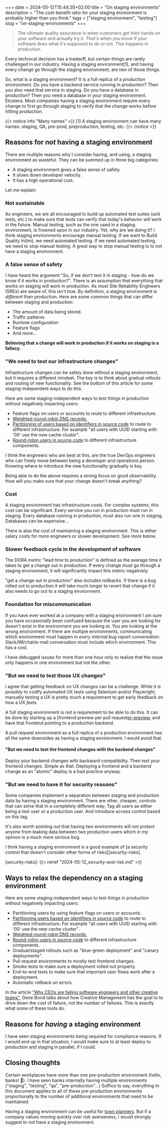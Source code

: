 +++ 
date = 2024-05-12T15:44:35+02:00
title = "On staging environments"
description = "The cost-benefit ratio for your staging environment is probably higher than you think."
tags = ["staging environment", "testing"]
slug = "on-staging-environments"
+++
> The ultimate quality assurance is when customers get their hands on your
> software and actually try it. _That's_ when you know if your software does what
> it's supposed to do or not. This happens in production.

Every technical decision has a tradeoff, but certain things are
rarely challenged in our industry. Having a staging environment[1], and having
every change go through the staging environment, are two of those things.

So, what is a staging environment? It is a full replica of a production
environment. Do you have a backend service running in production? Then you also
need that service in staging. Do you have a database in production? Then you
need a database in your staging environment. Etcetera. Most companies having a
staging environment require every change to first go through staging to verify
that the change works before hitting production.

{{< notice info "Many names" >}}
[1] A staging environment can have many names: staging, QA, pre-prod,
preproduction, testing, etc.
{{< /notice >}}

## Reasons for _not_ having a staging environment

There are multiple reasons why I consider having, and using, a staging
environment as wasteful. They can be summed up in three big categories:

 * A staging environment gives a false sense of safety.
 * It slows down developer velocity.
 * It has a high operational cost.

Let me explain:

### Not sustainable

As engineers, we are all encouraged to build up automated test suites (unit
tests, etc.) to make sure that tests can verify that today's behavior will work
in the future. Manual testing, such as the one used in a staging environment,
is frowned upon in our industry. Yet, why are we doing it? I think staging
environments encourage manual testing. If we want to Build Quality In(tm), we
need automated testing.  If we need automated testing, we need to stop manual
testing. A great way to stop manual testing is to not have a staging
environment.

### A false sense of safety

I have heard the argument "So, if we don't test it in staging - how do we know
if it works in production?". There is an assumption that everything that works
on staging will work in production. As most Site Reliability Engineers (SREs)
are aware of, this isn't true. By definition, a staging environment is
_different_ than production. Here are some common things that can differ
between staging and production:

 * The amount of data being stored.
 * Traffic patterns
 * Runtime configuration
 * Feature flags
 * And more...

**Believing that a change will work in production if it works on staging is a
fallacy.**

### "We need to test our infrastructure changes"

Infrastructure changes _can_ be safely done without a staging environment, but
it requires a different mindset. The key is to think about gradual rollouts and
routing of new functionality. See the bottom of this article for some
staging-independent ways to do this.

Here are some staging-independent ways to test things in production without
negatively impacting users:

 * Feature flags on users or accounts to route to different infrastructure.
 * [Weighted round-robin DNS records.][aws-weighted-dns]
 * [Partitioning of users based on identifiers in source code][source-sharding]
   to route to different infrastructure. For example "all users with UUID
   starting with '00' use the new cache cluster".
 * [Round-robin users in source code][rr-source] to different infrastructure
   components.

I think the engineers who are best at this, are the true DevOps engineers who
can freely move between being a developer and operations person. Knowing where
to introduce the new functionality gradually is key.

Being able to do the above requires a strong focus on good observability. How
will you make sure that your change doesn't break anything?

### Cost

A staging environment has infrastructure costs. For complex systems, this cost
can be significant. Every service you run in production must run in staging.
Every database running in production, must also run one in staging. Databases
can be expensive...

There is also the cost of maintaining a staging environment. This is either
salary costs for more engineers or slower development. See more below.

### Slower feedback cycle in the development of software

The DORA metric "lead time to production" is defined as the average time it
takes to get a change out in production. If every change must go through a
staging environment, it will significantly impact this metric negatively.

"get a change out in production" also includes rollbacks. If there is a bug
rolled out to production it will take much longer to revert that change if it
also needs to go out to a staging environment.

### Foundation for miscommunication

If you have ever worked at a company with a staging environment I am sure you
have occasionally been confused because the user you are looking for doesn't
exist in the environment you are looking at. You are looking at the wrong
environment. If there are multiple environments, communicating which
environment must happen in _every internal bug report conversation_:
Slack/IM/chat/e-mail conversation must include which environment. This has a
cost.

I have debugged issues for more than one hour only to realize that the issue
only happens in one environment but not the other.

### "But we need to test those UX changes"

I agree that getting feedback on UX changes can be a challenge. While it _is_
possibly to codify automated UX tests using Selenium and/or Playwright,
manually testing a UX is pretty much a requirement to get early feedback on how
a UX _feels_.

A full staging environment is _not_ a requirement to be able to do this. It can
be done by starting up a [frontend preview per pull request[pr-preview], and
have that frontend pointing to a production backend.

[pr-preview]:
https://docs.aws.amazon.com/amplify/latest/userguide/pr-previews.html

A pull request environment as a full replica of a production environment has
all the same downsides as having a staging environment. I would avoid that.

#### "But we need to test the frontend changes with the backend changes"

Deploy your backend changes with backward compatibility. Then test your
frontend changes. Simple as that. Deploying a frontend and a backend change as
an "atomic" deploy is a bad practice anyway.

### "But we need to have it for security reasons"

Some companies implement a separation between staging and production data by
having a staging environment. There are other, cheaper, controls that can solve
that in a completely different way; Tag all users as either being a test user
or a production user. And introduce access control based on this tag.

It's also worth pointing out that having two environments will _not_ protect
anyone from leaking data between two production users which in my opinion is a
much more serious bug.

I think having a staging environment is a good example of [a security control
that doesn't consider other forms of risks][security-risks].

[security-risks]: {{< relref "2024-05-12_security-and-risk.md" >}}

## Ways to relax the dependency on a staging environment

Here are some staging-independent ways to test things in production without
negatively impacting users:

 * Partitioning users by using feature flags on users or accounts.
 * [Partitioning users based on identifiers in source code][source-sharding] to
   route to different infrastructure. For example "all users with UUID starting
   with '00' use the new cache cluster".
 * [Weighted round-robin DNS records.][aws-weighted-dns]
 * [Round-robin users in source code][rr-source] to different infrastructure
   components.
 * Gradual/staged rollouts such as "blue-green deployment" and "canary
   deployments".
 * Pull request environments to mostly test frontend changes.
 * Smoke tests to make sure a deployment rolled out properly.
 * End-to-end tests to make sure that important user flows work after a
   deployment.
 * Automatic rollback on errors.

[aws-weighted-dns]: https://docs.aws.amazon.com/Route53/latest/DeveloperGuide/routing-policy-weighted.html
[source-sharding]: https://github.com/JensRantil/java-canary-tools?tab=readme-ov-file#weightedshardedbuilder
[rr-source]: https://github.com/JensRantil/java-canary-tools?tab=readme-ov-file#weightedroundrobinbuilder

In the article ["Why CEOs are failing software engineers and other creative
teams"][ceo-fail], Gene Bond talks about how Creative Management has the goal
to to drive down the cost of failure, not the number of failures. This is
exactly what some of these tools do.

[ceo-fail]: https://iism.org/article/why-are-ceos-failing-software-engineers-56

## Reasons for _having_ a staging environment

I have seen staging environments being required for compliance reasons. If I
would end up in that situation, I would make sure to at least deploy to
production and staging in parallel, if I could.

## Closing thoughts

Certain workplaces have _more_ than one pre-production environment (hello,
banks! :wave:). I have seen banks internally having multiple environments
("staging", "testing", "qa", "pre-production"...) Suffice to say, everything in
this document applies to all of these pre-production environments
proportionally to the number of additional environments that need to be
maintained.

Having a staging environment can be useful for [town planners][town-planner].
But if a company values moving quickly over risk averseness, I would strongly
suggest to not have a staging environment.

[town-planner]: https://orghacking.com/pioneers-settlers-town-planners-wardley-9dcd3709cde7
